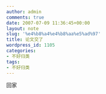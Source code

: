 ```yaml
---
author: admin
comments: true
date: 2007-07-09 11:36:45+00:00
layout: note
slug: '%e4%b8%a4%e4%b8%aa%e5%ad%97'
title: 论文交了
wordpress_id: 1105
categories:
- 不好归类
tags:
- 不好归类
---
```


回家

